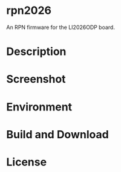 # rpn2026
An RPN firmware for the LI2026ODP board. 
# Description
# Screenshot
# Environment
# Build and Download
# License